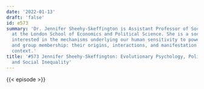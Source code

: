 ```yaml
---
date: '2022-01-13'
draft: 'false'
id: e573
summary: 'Dr. Jennifer Sheehy-Skeffington is Assistant Professor of Social Psychology
  at the London School of Economics and Political Science. She is a social psychologist
  interested in the mechanisms underlying our human sensitivity to power, status,
  and group membership: their origins, interactions, and manifestation in societal
  context.'
title: '#573 Jennifer Sheehy-Skeffington: Evolutionary Psychology, Political Ideology,
  and Social Inequality'
---
```

{{< episode >}}
